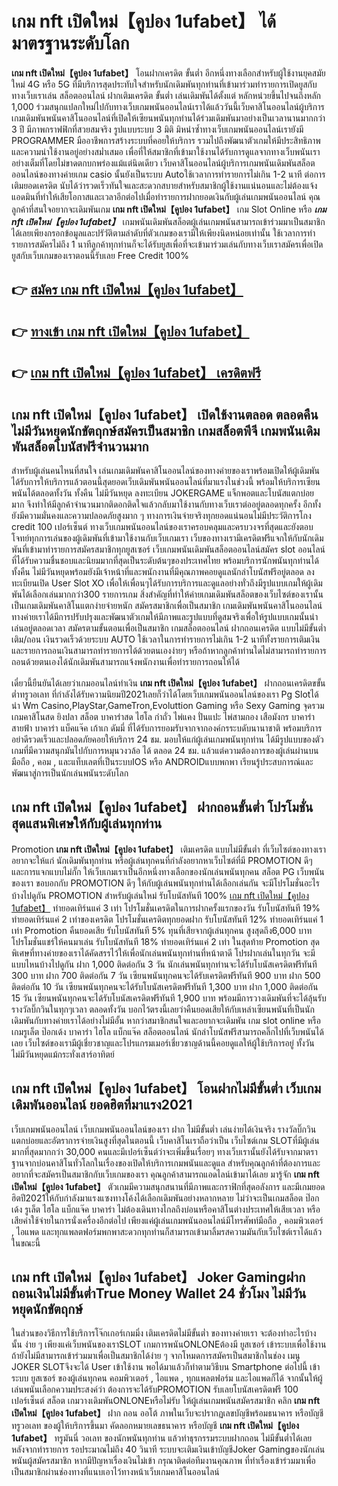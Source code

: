 # เกม nft เปิดใหม่【คูปอง 1ufabet】  ได้มาตรฐานระดับโลก

**เกม nft เปิดใหม่【คูปอง 1ufabet】** โอนฝากเครดิต ขั้นต่ำ  อีกหนึ่งทางเลือกสำหรับผู้ใช้งานยุคสมัยใหม่ 4G หรือ 5G ที่มีบริการสุดประทับใจสำหรับนักเดิมพันทุกท่านที่เข้ามาร่วมทำรายการเปิดยูสกับทางเว็บเราเล่น สล็อตออนไลน์ ฝากเติมเครดิต ขั้นต่ำ เล่นเดิมพันได้ตั้งแต่ หลักหน่วยขึ้นไปจนถึงหลัก 1,000 ร่วมสนุกแปลกใหม่ไปกับทางเว็บเกมพนันออนไลน์เราได้แล้ววันนี้เว็บคาสิโนออนไลน์ผู้บริการเกมเดิมพันพนันคาสิโนออนไลน์ที่เปิดให้เซียนพนันทุกท่านได้ร่วมเดิมพันมาอย่างเป็นเวลานานมากกว่า 3 ปี มีภาพกราฟฟิกที่สวยสมจริง รูปแบบระบบ 3 มิติ
มิหนำซ้ำทางเว็บเกมพนันออนไลน์เรายังมี  PROGRAMMER มืออาชีพการสร้างระบบที่คอยให้บริการ  รวมไปถึงพัฒนาตัวเกมให้มีประสิทธิภาพและความน่าใช้งานอยู่อย่างสม่ำเสมอ เพื่อที่ให้สมาชิกที่เข้ามาใช้งานได้รับการดูแลจากทางเว็บพนันเราอย่างเต็มที่โดยไม่ขาดตกบกพร่องแม้แต่นิดเดียว เว็บคาสิโนออนไลน์ผู้บริการเกมพนันเดิมพันสล็อตออนไลน์ของทางค่ายเกม casio นั้นยังเป็นระบบ Autoใช้เวลาการทำรายการไม่เกิน 1-2 นาที ต่อการเติมยอดเครดิต นับได้ว่ารวดเร็วทันใจและสะดวกสบายสำหรับสมาชิกผู้ใช้งานแน่นอนและไม่ต้องแจ้งแอดมินที่ทำให้เสียโอกาสและเวลาอีกต่อไปเมื่อทำรายการฝากยอดเงินกับผู้เล่นเกมพนันออนไลน์
คุณลูกค้าที่สนใจอยากจะเดิมพันเกม **เกม nft เปิดใหม่【คูปอง 1ufabet】** เกม Slot Online หรือ ***เกม nft เปิดใหม่【คูปอง 1ufabet】*** เกมพนันเดิมพันสล็อตผู้เล่นเกมพนันสามารถเข้าร่วมมาเป็นสมาชิกได้เลยเพียงกรอกข้อมูลและปรัวัติตามลำดับที่ตัวเกมของเรามีให้เพียงนิดหน่อยเท่านั้น ใช้เวลาการทำรายการสมัครไม่ถึง 1 นาทีลูกค้าทุกท่านก็จะได้รับยูสเพื่อที่จะเข้ามาร่วมเล่นกับทางเว็บเราสมัครเพื่อเปิดยูสกับเว็บเกมของเราตอนนี้รับเลย Free Credit 100%

## 👉 [สมัคร เกม nft เปิดใหม่【คูปอง 1ufabet】](https://archa888.com/)
## 👉 [ทางเข้า เกม nft เปิดใหม่【คูปอง 1ufabet】](https://archa888.com/)
## 👉 [เกม nft เปิดใหม่【คูปอง 1ufabet】 เครดิตฟรี](https://archa888.com/)

## เกม nft เปิดใหม่【คูปอง 1ufabet】 เปิดใช้งานตลอด ตลอดคืน ไม่มีวันหยุดนักขัตฤกษ์สมัครเป็นสมาชิก เกมสล็อตพีจี เกมพนันเดิมพันสล็อตโบนัสฟรีจำนวนมาก

สำหรับผู้เล่นคนไหนที่สนใจ เล่นเกมเดิมพันคาสิโนออนไลน์ของทางค่ายของเราพร้อมเปิดให้ผู้เดิมพันได้รับการให้บริการแล้วตอนนี้สุดยอดเว็บเดิมพันพนันออนไลน์ที่มาแรงในช่วงนี้ พร้อมให้บริการเซียนพนันได้ตลอดทั้งวัน ทั้งคืน ไม่มีวันหยุด ลงทะเบียน JOKERGAME แจ็กพอตและโบนัสแตกบ่อยมาก จึงทำให้มีลูกค้าจำนวนมากติดอกติดใจแล้วกลับมาใช้งานกับทางเว็บเราต่ออยู่ตลอดทุกครั้ง อีกทั้งยังมีความมั่นคงและความปลอดภัยสูงมาก ๆ ทางการเงินจ่ายจริงทุกยอดแน่นอนไม่มีประวัติการโกง credit 100 เปอร์เซ็นต์ ทางเว็บเกมพนันออนไลน์ของเราครอบคลุมและครบวงจรที่สุดและยังตอบโจทย์ทุกการเล่นของผู้เดิมพันที่เข้ามาใช้งานกับเว็บเกมเรา
เว็บของทางเรามีเครดิตฟรีแจกให้กับนักเดิมพันที่เข้ามาทำรายการสมัครสมาชิกทุกยูสเซอร์ เว็บเกมพนันเดิมพันสล็อตออนไลน์สมัคร slot ออนไลน์ ที่ได้รับความชื่นชอบและนิยมมากที่สุดเป็นระดับต้นๆของประเทศไทย พร้อมบริการนักพนันทุกท่านได้ทั้งคืน ไม่มีวันหยุดพร้อมยังมีเจ้าหน้าที่และพนักงานที่มีคุณภาพคอยดูแลนักล่าโบนัสฟรีอยู่ตลอด ลงทะเบียนเปิด User Slot XO เพื่อให้เพื่อนๆได้รับการบริการและดูแลอย่างทั่วถึงมีรูปแบบเกมให้ผู้เดิมพันได้เลือกเล่นมากกว่า300 รายการเกม
สิ่งสำคัญที่ทำให้ค่ายเกมเดิมพันสล็อตของเว็บไซต์ของเรานั้นเป็นเกมเดิมพันคาสิโนแตกง่ายจ่ายหนัก สมัครสมาชิกเพื่อเป็นสมาชิก  เกมเดิมพันพนันคาสิโนออนไลน์ทางค่ายเราได้มีการปรับปรุงและพัฒนาตัวเกมให้มีภาพและรูปแบบที่ดูสมจริงเพื่อให้รูปแบบเกมนั้นน่าเล่นอยู่ตลอดเวลา สมัครตามขั้นตอนเพื่อเป็นสมาชิก เกมสล็อตออนไลน์ ฝากถอนเครดิต แบบไม่มีขั้นต่ำ เติม/ถอน เงินรวดเร็วด้วยระบบ AUTO ใช้เวลาในการทำรายการไม่เกิน 1-2 นาทีทั้งรายการเติมเงินและรายการถอนเงินสามารถทำรายการได้ด้วยตนเองง่ายๆ หรือถ้าหากลูกค้าท่านใดไม่สามารถทำรายการถอนด้วยตนเองได้นักเดิมพันสามารถแจ้งพนักงานเพื่อทำรายการถอนให้ได้

เดี๋ยวนี้ยืนยันได้เลยว่าเกมออนไลน์ทำเงิน **เกม nft เปิดใหม่【คูปอง 1ufabet】** ฝากถอนเครดิตขขั้นต่ำทรูวอเลท ที่กำลังได้รับความนิยมปี2021เลยก็ว่าได้โดยเว็บเกมพนันออนไลน์ของเรา  Pg Slotได้นำ  Wm Casino,PlayStar,GameTron,Evoluttion Gaming หรือ Sexy Gaming จุดรวมเกมคาสิโนสด ยิงปลา สล็อต บาคาร่าสด ไฮโล กำถั่ว ไพ่แคง ปั่นแปะ ไพ่สามกอง เสือมังกร บาคาร่าสายฟ้า บาคาร่า แบ็คแจ๊ค เก้าเก ดัมมี่ ที่ได้รับการยอมรับจากจากองค์กรระบดับนานาชาติ พร้อมบริการอย่าดีรวดเร็วและปลอดภัยคอยให้บริการ 24 ชม. มอบให้แก่ผู้เล่นเกมพนันทุกท่าน ได้มีรูปแบบของตัวเกมที่มีความสนุกมันไปกับการหมุนวงวล้อ ได้ ตลอด 24 ชม. แล้วแต่ความต้องการของผู้เล่นผ่านบนมือถือ , คอม , และแท็บเลตที่เป็นระบบIOS หรือ ANDROIDแบบพกพา เรียนรู้ประสบการณ์และพัฒนาสู่การเป็นนักเล่นพนันระดับโลก

## เกม nft เปิดใหม่【คูปอง 1ufabet】 ฝากถอนขั้นต่ำ โปรโมชั่นสุดแสนพิเศษให้กับผู้เล่นทุกท่าน

 Promotion  **เกม nft เปิดใหม่【คูปอง 1ufabet】** เติมเครดิต แบบไม่มีขั้นต่ำ ที่เว็บไซต์ของทางเราอยากจะให้แก่  นักเดิมพันทุกท่าน หรือผู้เล่นทุกคนที่กำลังอยากหาเว็บไซต์ที่มี  PROMOTION ดีๆ และการแจกแบบไม่กั๊ก ให้เว็บเกมเราเป็นอีกหนึ่งทางเลือกของนักเล่นพนันทุกคน สล็อต PG เว็บพนันของเรา ขอบอกกับ PROMOTION ดีๆ ให้กับผู้เล่นพนันทุกท่านได้เลือกเล่นกัน จะมีโปรโมชั่นอะไรบ้างไปดูกัน
 PROMOTION สำหรับผู้เล่นใหม่ รับโบนัสทันที 100% [เกม nft เปิดใหม่【คูปอง 1ufabet】](https://archa888.com/) ทำยอดเทิร์นแค่ 3 เท่า
โปรโมชั่นเครดิตในการฝากครั้งแรกของวัน รับโบนัสทันที 19% ทำยอดเทิร์นแค่ 2 เท่าของเครดิต
โปรโมชั่นเครดิตทุกยอดฝาก รับโบนัสทันที 12% ทำยอดเทิร์นแค่ 1 เท่า
 Promotion คืนยอดเสีย รับโบนัสทันที 5% ทุนที่เสียจากผู้เล่นทุกคน สูงสุดถึง6,000 บาท
โปรโมชั่นแชร์ให้คนมาเล่น รับโบนัสทันที 18% ทำยอดเทิร์นแค่ 2 เท่า
ในสุดท้าย Promotion สุดพิเศษที่ทางค่ายของเราได้คัดสรรไว้ให้เพื่อนักเล่นพนันทุกท่านที่หน้าตาดี โปรฝากเล่นในทุกวัน จะมีแบบไหนบ้างไปดูกัน
ฝาก 1,000 ติดต่อกัน 3 วัน นักเล่นพนันทุกท่านจะได้รับโบนัสเครดิตฟรีทันที 300 บาท
ฝาก 700 ติดต่อกัน 7 วัน เซียนพนันทุกคนจะได้รับเครดิตฟรีทันที 900 บาท
ฝาก 500 ติดต่อกัน 10 วัน เซียนพนันทุกคนจะได้รับโบนัสเครดิตฟรีทันที 1,300 บาท
ฝาก 1,000 ติดต่อกัน 15 วัน เซียนพนันทุกคนจะได้รับโบนัสเครดิตฟรีทันที 1,900 บาท
พร้อมมีการวางเดิมพันที่จะได้ลุ้นรับรางวัลบิ๊กวินในทุกๆเวลา ตลอดทั้งวัน บอกไว้ตรงนี้เลยว่าคืนยอดเสียให้กับเหล่าเซียนพนันที่เป็นนักเดิมพันกับทางค่ายเราได้อย่างไม่มีอั้น หากว่าสมาชิกสนใจและอยากจะเดิมพัน เกม slot online หรือเกมรูเล็ต  ป๊อกเด้ง บาคาร่า ไฮโล แบ็กแจ๊ค สล็อตออนไลน์ นักล่าโบนัสฟรีสามารถคลิ๊กไปที่เว็บพนันได้เลย เว็บไซต์ของเรามีผู้เชี่ยวชาญและโปรแกรมเมอร์เชี่ยวชาญด้านนี้คอยดูแลให้ผู้ใช้บริการอยู่ ทั้งวัน ไม่มีวันหยุดแม้กระทั่งเสาร์อาทิตย์

## เกม nft เปิดใหม่【คูปอง 1ufabet】 โอนฝากไม่มีขั้นต่ำ  เว็บเกมเดิมพันออนไลน์ ยอดฮิตที่มาแรง2021

เว็บเกมพนันออนไลน์ เว็บเกมพนันออนไลน์ของเรา ฝาก ไม่มีขั้นต่ำ เล่นง่ายได้เงินจริง รางวัลบิ๊กวินแตกบ่อยและอัตราการจ่ายเงินสูงที่สุดในตอนนี้ เว็บคาสิโนเราถือว่าเป็น เว็บไซต์เกม SLOTที่มีผู้เล่นมากที่สุดมากกว่า 30,000 คนและมีเปอร์เซ็นต์ว่าจะเพิ่มขึ้นเรื่อยๆ ทางเว็บเรานั้นยังได้รับจากมาตราฐานจากบ่อนคาสิโนทั่วโลกในเรื่องของเปิดให้บริการเกมพนันและดูแล สำหรับคุณลูกค้าที่ต้องการและอยากที่จะสมัครเป็นสมาชิกกับเว็บเกมของเรา คุณลูกค้าสามารถแอดไลน์เข้ามาได้เลย
	มารู้จัก **เกม nft เปิดใหม่【คูปอง 1ufabet】** ตัวเกมมีความสนุกสนานที่มีภาพและกราฟิกที่สุดอลังการ และมีเกมยอดฮิตปี2021ให้กับกำลังมาแรงแซงทางโค้งได้เลือกเดิมพันอย่างหลากหลาย  ไม่ว่าจะเป็นเกมสล็อต ป๊อกเด้ง รูเล็ต ไฮโล แบ็กแจ๊ค บาคาร่า ไม่ต้องเดินทางไกลถึงบ่อนหรือคาสิโนต่างประเทศให้เสียเวลา หรือเสียค่าใช้จ่ายในการนั่งเครื่องอีกต่อไป เพียงแค่ผู้เล่นเกมพนันออนไลน์มีโทรศัพท์มือถือ , คอมพิวเตอร์ , ไอแพด และทุกแพลตฟอร์มพกพาสะดวกทุกท่านก็สามารถเข้ามาลิ้มรสความมันกับเว็บไซต์เราได้แล้วในขณะนี้

## เกม nft เปิดใหม่【คูปอง 1ufabet】 Joker Gamingฝากถอนเงินไม่มีขั้นต่ำTrue Money Wallet 24 ชั่วโมง ไม่มีวันหยุดนักขัตฤกษ์

ในส่วนของวิธีการใช้บริการโจ๊กเกอร์เกมมิ่ง เติมเครดิตไม่มีขั้นต่ำ ของทางค่ายเรา จะต้องทำอะไรบ้างนั้น ง่าย ๆ เพียงแค่เว็บพนันของเราSLOT เกมการพนันONLONEต้องมี ยูสเซอร์ เข้าระบบเพื่อใช้งาน ถ้ายังไม่มีสามารถเข้าร่วมมาเพื่อเป็นสมาชิกได้ง่าย ๆ จากโหมดการสมัครเป็นสมาชิกในช่อง เมนู JOKER SLOTจึงจะได้ User เข้าใช้งาน พอได้มาแล้วก็ทำตามวิธีบน Smartphone  ต่อไปนี้
เข้าระบบ ยูสเซอร์  ของผู้เล่นทุกคน คอมพิวเตอร์ , ไอแพด , ทุกแพลตฟอร์ม และไอแพดก็ได้
จากนั้นให้ผู้เล่นพนันเลือกความประสงค์ว่า ต้องการจะได้รับPROMOTION รับเลยโบนัสเครดิตฟรี 100 เปอร์เซ็นต์ สล็อต เกมวางเดิมพันONLONEหรือไม่รับ
ให้ผู้เล่นเกมพนันสมัครสมาชิก คลิก **เกม nft เปิดใหม่【คูปอง 1ufabet】** ฝาก ถอน ออโต้ ภาพในเว็บจะปรากฏเลขบัญชีพร้อมธนาคาร หรือบัญชี ทรูวอเลท ของผู้ให้บริการขึ้นมา
คัดลอกหมายเลขธนาคาร หรือบัญชี **เกม nft เปิดใหม่【คูปอง 1ufabet】** ทรูมันนี่ วอเลท ของนักพนันทุกท่าน แล้วทำธุรกรรมระบบฝากถอน ไม่มีขั้นต่ำได้เลย
หลังจากทำรายการ รอประมาณไม่ถึง 40 วินาที ระบบจะเติมเงินเข้าบัญชีJoker Gamingของนักเล่นพนันผู้สมัครสมาชิก
หากมีปัญหาเรื่องเงินไม่เข้า กรุณาติดต่อทีมงานคุณภาพ ที่ทำเรื่องเข้าร่วมมาเพื่อเป็นสมาชิกผ่านช่องทางที่แนบเอาไว้ทางหน้าเว็บเกมคาสิโนออนไลน์


